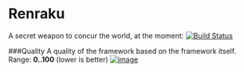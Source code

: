 Renraku
=======

A secret weapon to concur the world, at the moment: [![Build Status](https://ci.inria.fr/pharo-contribution/buildStatus/icon?job=Renraku/PHARO=30,VERSION=development,VM=vm)](https://ci.inria.fr/pharo-contribution/job/Renraku/PHARO=30,VERSION=development,VM=vm/)


###Quality
A quality of the framework based on the framework itself. Range: **0..100** (lower is better)
[![image](https://ci.inria.fr/pharo-contribution/job/Renraku-Metrics/plot/getPlot?index=0&width=750&height=450)](https://ci.inria.fr/pharo-contribution/job/Renraku-Metrics/plot/?)
